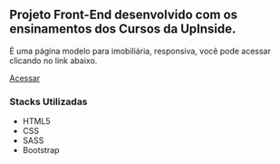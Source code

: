 <h2>Projeto Front-End desenvolvido com os ensinamentos dos Cursos da UpInside.</h2>
<p>É uma página modelo para imobiliária, responsiva, você pode acessar clicando no link abaixo. </p>
<a href="https://realestateagency.dyegoalmeida.com.br/">Acessar</a>
<h3>Stacks Utilizadas</h3>
<ul>
  <li>HTML5</li>
  <li>CSS</li>
  <li>SASS</li>
  <li>Bootstrap</li>
</ul>
